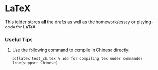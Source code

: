 LaTeX
=====

This folder stores **all** the drafts as well as the homework/essay or playing-code for **LaTeX**


### **Useful Tips**

1) Use the following command to compile in Chinese directly:

	```
	pdflatex test_ch.tex % add for compiling tex under commander line(support Chinese)
	```
